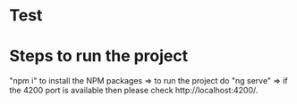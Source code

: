 # Test
# Steps to run the project
"npm i" to install the NPM packages =>
to run the project do "ng serve" =>
if the 4200 port is available then please check http://localhost:4200/.
